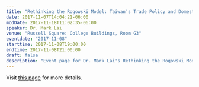 ```yaml
---
title: "Rethinking the Rogowski Model: Taiwan’s Trade Policy and Domestic Political Alignment 1996-2008 and Beyond"
date: 2017-11-07T14:04:21-06:00
modDate: 2017-11-18T11:02:35-06:00
speaker: Dr. Mark Lai
venue: "Russell Square: College Buildings, Room G3"
eventdate: "2017-11-08"
starttime: 2017-11-08T19:00:00
endtime: 2017-11-08T21:00:00
draft: false
description: "Event page for Dr. Mark Lai's Rethinking the Rogowski Model at SOAS, 8 November 2017"
---
```


Visit [this page](https://www.soas.ac.uk/taiwanstudies/events/08nov2017-rethinking-the-rogowski-model-taiwans-trade-policy-and-domestic-political-alignment-1996-2.html) for more details.
